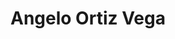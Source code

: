---
title: Angelo Ortiz Vega
bio: |
  Angelo Ortiz Vega, persona común con ideas extraordinarias. 
bio2nd: |
  Actualmente, soy estudiante avanzado de la carrera de Ingeniería en Computadores en el Tecnológico de Costa Rica. Trabajo como programador de software freelancer en diferentes proyectos y profesor de Experencia de Usuario (UX) en la Universidad Creativa. 
bio3er: |
  Por mantenerme siempre activo, tengo la posibilidad de contarme con personas extraordinarias y aprender de ellas. Cada vez que tengo la oportunidad, dejo unos minutos de lo que estoy haciendo y humildemente intento compartir lo que estoy pensando, sintiendo o aprendeiendo sobre la vida. ¡Siempre gracias por leer!
bio4th: |
  Correo Electrónico: angelo@angelortizv.com 
bio5th: |
  Portafolio: https://www.angelortizv.me 
avatar: /uploads/angelortizv_profile.jpg
featured: true
---